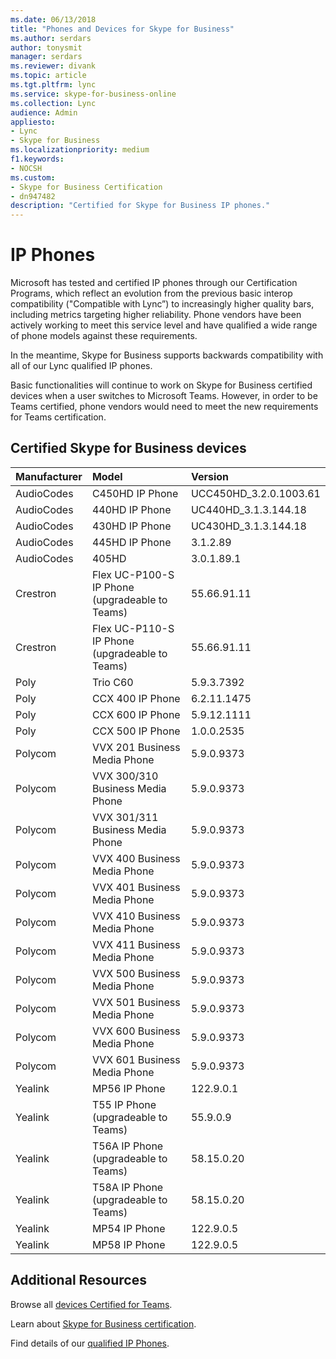 ```yaml
---
ms.date: 06/13/2018
title: "Phones and Devices for Skype for Business"
ms.author: serdars
author: tonysmit
manager: serdars
ms.reviewer: divank
ms.topic: article
ms.tgt.pltfrm: lync
ms.service: skype-for-business-online
ms.collection: Lync
audience: Admin
appliesto:
- Lync
- Skype for Business 
ms.localizationpriority: medium
f1.keywords:
- NOCSH
ms.custom:
- Skype for Business Certification
- dn947482
description: "Certified for Skype for Business IP phones."
---
```


# IP Phones

Microsoft has tested and certified IP phones through our Certification Programs, which reflect an evolution from the previous basic interop compatibility ("Compatible with Lync”) to increasingly higher quality bars, including metrics targeting higher reliability. Phone vendors have been actively working to meet this service level and have qualified a wide range of phone models against these requirements.

In the meantime, Skype for Business supports backwards compatibility with all of our Lync qualified IP phones. 

Basic functionalities will continue to work on Skype for Business certified devices when a user switches to Microsoft Teams. However, in order to be Teams certified, phone vendors would need to meet the new requirements for Teams certification.


## Certified Skype for Business devices

|Manufacturer | Model| Version| 
|:--- |:--- |:--- |
| AudioCodes |C450HD IP Phone|UCC450HD_3.2.0.1003.61|
| AudioCodes |440HD IP Phone|UC440HD_3.1.3.144.18|
| AudioCodes |430HD IP Phone|UC430HD_3.1.3.144.18|
| AudioCodes |445HD IP Phone|3.1.2.89 |
| AudioCodes |405HD |3.0.1.89.1|
| Crestron |Flex UC-P100-S IP Phone (upgradeable to Teams)|55.66.91.11 |
| Crestron |Flex UC-P110-S IP Phone (upgradeable to Teams)|55.66.91.11 |
|Poly| Trio C60|5.9.3.7392|
|Poly| CCX 400 IP Phone|6.2.11.1475|
| Poly| CCX 600 IP Phone|5.9.12.1111 |
| Poly| CCX 500 IP Phone| 1.0.0.2535 | 
| Polycom |VVX 201 Business Media Phone|5.9.0.9373 |
| Polycom |VVX 300/310 Business Media Phone|5.9.0.9373 |
| Polycom |VVX 301/311 Business Media Phone|5.9.0.9373 |
| Polycom |VVX 400 Business Media Phone|5.9.0.9373 |
| Polycom |VVX 401 Business Media Phone|5.9.0.9373 |
| Polycom |VVX 410 Business Media Phone|5.9.0.9373 |
| Polycom |VVX 411 Business Media Phone|5.9.0.9373 |
| Polycom |VVX 500 Business Media Phone|5.9.0.9373 |
| Polycom |VVX 501 Business Media Phone|5.9.0.9373 |
| Polycom |VVX 600 Business Media Phone|5.9.0.9373 |
| Polycom |VVX 601 Business Media Phone|5.9.0.9373 |
| Yealink |MP56 IP Phone |122.9.0.1|
| Yealink |T55 IP Phone (upgradeable to Teams) |55.9.0.9 |
| Yealink |T56A IP Phone (upgradeable to Teams) | 58.15.0.20 |
| Yealink |T58A IP Phone (upgradeable to Teams) | 58.15.0.20 |
| Yealink |MP54 IP Phone |122.9.0.5|
| Yealink |MP58 IP Phone |122.9.0.5|

## Additional Resources

Browse all [devices Certified for Teams](https://products.office.com/microsoft-teams/across-devices/devices).

Learn about [Skype for Business certification](overview.md).

Find details of our [qualified IP Phones](../lync-cert/ip-phones.md).

